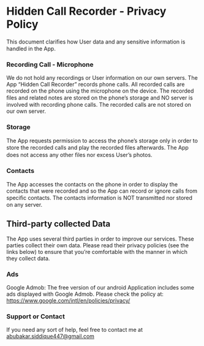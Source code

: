 # Hidden Call Recorder - Privacy Policy
This document clariﬁes how User data and any sensitive information is handled in the App.

### Recording Call - Microphone

We do not hold any recordings or User information on our own servers.
The App “Hidden Call Recorder” records phone calls. All recorded calls are recorded on the phone using the microphone on the device. The recorded ﬁles and related notes are stored on the phone’s storage and NO server is involved with recording phone calls. The recorded calls are not stored on our own server.

### Storage
The App requests permission to access the phone’s storage only in order to store the recorded calls and play the recorded ﬁles afterwards. The App does not access any other ﬁles nor excess User’s photos.

### Contacts
The App accesses the contacts on the phone in order to display the contacts that were recorded and so the App can record or ignore calls from speciﬁc contacts. The contacts information is NOT transmitted nor stored on any server.

## Third-party collected Data
The App uses several third parties in order to improve our services. These parties collect their own data. Please read their privacy policies (see the links below) to ensure that you’re comfortable with the manner in which they collect data.

### Ads
Google Admob: The free version of our android Application includes some ads displayed with Google Admob. Please check the policy at: https://www.google.com/intl/en/policies/privacy/ 

### Support or Contact

If you need any sort of help, feel free to contact me at abubakar.siddique447@gmail.com
